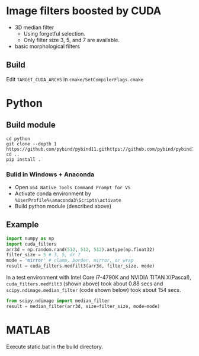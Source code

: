 # Image filters boosted by CUDA
* 3D median filter
  * Using forgetful selection.
  * Only filter size 3, 5, and 7 are available.
* basic morphological filters

## Build
Edit `TARGET_CUDA_ARCHS` in `cmake/SetCompilerFlags.cmake`

# Python

## Build module
```shell
cd python
git clone --depth 1 https://github.com/pybind/pybind11.githttps://github.com/pybind/pybind11.git
cd ..
pip install .
```

### Bulid in Windows + Anaconda
- Open `x64 Native Tools Command Prompt for VS`
- Activate conda environment by `%UserProfile%\anaconda3\Scripts\activate`
- Build python module (described above)

## Example
```python
import numpy as np
import cuda_filters
arr3d = np.random.rand(512, 512, 512).astype(np.float32)
filter_size = 5 # 3, 5, or 7
mode = 'mirror' # clamp, border, mirror, or wrap
result = cuda_filters.medfilt3(arr3d, filter_size, mode)
```

In a test environment with Intel Core i7-4790K and NVIDIA TITAN X(Pascal), `cuda_filters.medfilt3` (shown above) took about 0.88 secs and `scipy.ndimage.median_filter` (code shown below) took about 154 secs.

```python
from scipy.ndimage import median_filter
result = median_filter(arr3d, size=filter_size, mode=mode)
```

# MATLAB
Execute static.bat in the build directory.
